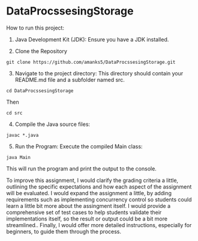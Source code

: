 # DataProcssesingStorage

How to run this project:

1. Java Development Kit (JDK): Ensure you have a JDK installed. 

2. Clone the Repository
```
git clone https://github.com/amanks5/DataProcssesingStorage.git
```


3. Navigate to the project directory: This directory should contain your README.md file and a subfolder named src.
```
cd DataProcssesingStorage
```
Then 

```
cd src
```

4. Compile the Java source files:

```
javac *.java
```

5. Run the Program: Execute the compiled Main class:
```
java Main
```
This will run the program and print the output to the console.



To improve this assignment, I would clarify the grading criteria a little, outlining the specific expectations and how each aspect of the assignment will be evaluated. I would expand the assignment a little, by adding requirements such as implementing concurrency control so students could learn a little bit more about the assingment itself. I would provide a comprehensive set of test cases to help students validate their implementations itself, so the result or output could be a bit more streamlined.. Finally, I would offer more detailed instructions, especially for beginners, to guide them through the process. 
